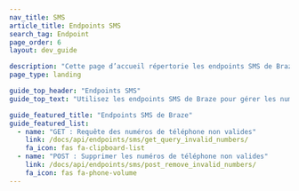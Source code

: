 ```yaml
---
nav_title: SMS
article_title: Endpoints SMS
search_tag: Endpoint
page_order: 6
layout: dev_guide

description: "Cette page d’accueil répertorie les endpoints SMS de Braze."
page_type: landing

guide_top_header: "Endpoints SMS"
guide_top_text: "Utilisez les endpoints SMS de Braze pour gérer les numéros de téléphone de vos utilisateurs dans vos groupes d’abonnement."

guide_featured_title: "Endpoints SMS de Braze"
guide_featured_list:
  - name: "GET : Requête des numéros de téléphone non valides"
    link: /docs/api/endpoints/sms/get_query_invalid_numbers/
    fa_icon: fas fa-clipboard-list
  - name: "POST : Supprimer les numéros de téléphone non valides"
    link: /docs/api/endpoints/sms/post_remove_invalid_numbers/
    fa_icon: fas fa-phone-volume
---
```


